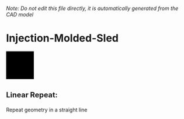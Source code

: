 ###### Note: Do not edit this file directly, it is automatically generated from the CAD model

# Injection-Molded-Sled

![](/project.svg)

<h3 style="font-size:20px;"><strong>Linear Repeat:</strong></h3>Repeat geometry in a straight line


